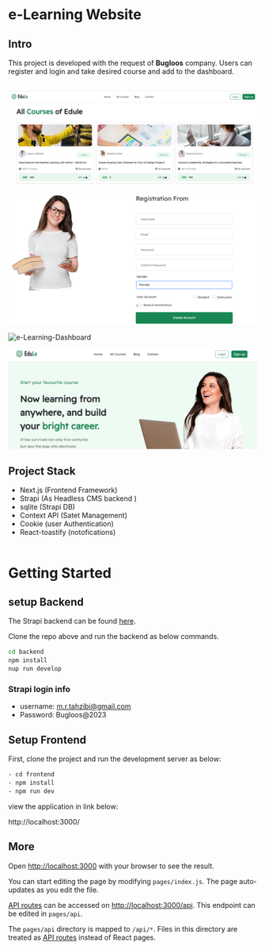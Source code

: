 # e-Learning Website

## Intro

This project is developed with the request of **Bugloos** company. Users can register and login and take desired course and add to the dashboard.
\
&nbsp;

![e-Learning-hero](/public/screenshots/all_courses.png)

![e-Learning-sign-up](/public/screenshots/sign_up.png)

![e-Learning-Dashboard](/public/screenshots/dashboard)

![e-Learning-main_page](/public/screenshots/main_page.png)

## Project Stack

- Next.js (Frontend Framework)
- Strapi (As Headless CMS backend )
- sqlite (Strapi DB)
- Context API (Satet Management)
- Cookie (user Authentication)
- React-toastify (notofications)
  \
  &nbsp;

# Getting Started

## setup Backend

The Strapi backend can be found [here](https://github.com/mtahzibii/e-learning-backend).

Clone the repo above and run the backend as below commands.

```bash
cd backend
npm install
nup run develop
```

### Strapi login info

- username: m.r.tahzibi@gmail.com
- Password: Bugloos@2023

## Setup Frontend

First, clone the project and run the development server as below:

```bash
- cd frontend
- npm install
- npm run dev
```

view the application in link below:

http://localhost:3000/

## More

Open [http://localhost:3000](http://localhost:3000) with your browser to see the result.

You can start editing the page by modifying `pages/index.js`. The page auto-updates as you edit the file.

[API routes](https://nextjs.org/docs/api-routes/introduction) can be accessed on [http://localhost:3000/api](http://localhost:3000/api/hello). This endpoint can be edited in `pages/api`.

The `pages/api` directory is mapped to `/api/*`. Files in this directory are treated as [API routes](https://nextjs.org/docs/api-routes/introduction) instead of React pages.
